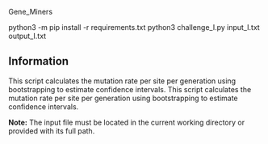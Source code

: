 Gene_Miners

python3 -m pip install -r requirements.txt
python3 challenge_I.py input_I.txt output_I.txt

## Information
This script calculates the mutation rate per site per generation using bootstrapping to estimate confidence intervals. This script calculates the mutation rate per site per generation using bootstrapping to estimate confidence intervals. 

**Note:** The input file must be located in the current working directory or provided with its full path.